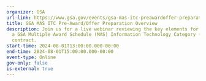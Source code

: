 ```yaml
---
organizer: GSA
url-link: https://www.gsa.gov/events/gsa-mas-itc-preawardoffer-preparation-overview-8124
title: GSA MAS ITC Pre-Award/Offer Preparation Overview
description: Join us for a live webinar reviewing the key elements for obtaining
  a GSA Multiple Award Schedule (MAS) Information Technology Category (ITC)
  contract.
start-time: 2024-08-01T13:00:00.000-00:00
end-time: 2024-08-01T15:00:00.000-00:00
event-type: Online
gov-only: false
is-external: true
---
```

